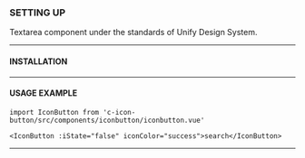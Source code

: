 ### **SETTING UP**

Textarea component under the standards of Unify Design System.

---

#### **INSTALLATION**
---

#### **USAGE EXAMPLE**

```
import IconButton from 'c-icon-button/src/components/iconbutton/iconbutton.vue'
```

```
<IconButton :iState="false" iconColor="success">search</IconButton>
``` 
---


